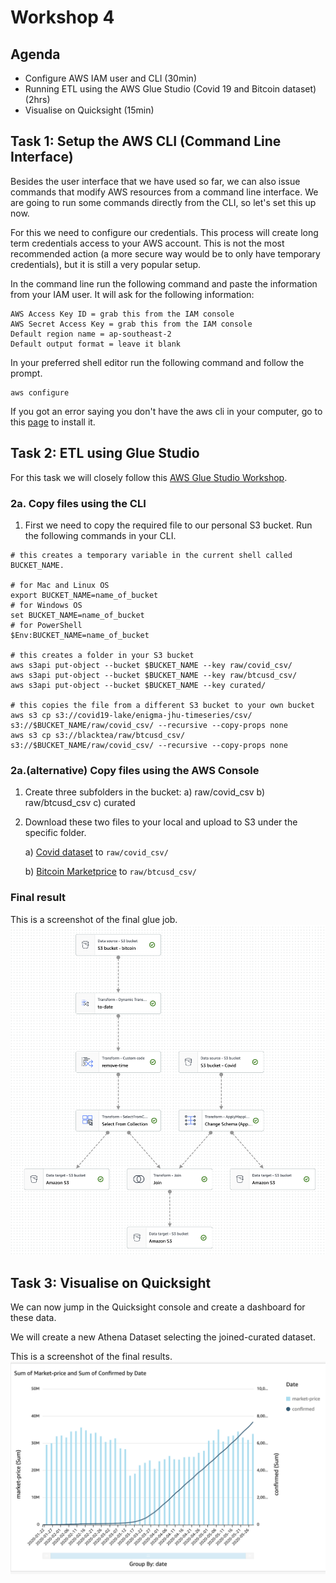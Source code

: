 # Workshop 4

## Agenda

- Configure AWS IAM user and CLI (30min)
- Running ETL using the AWS Glue Studio (Covid 19 and Bitcoin dataset) (2hrs)
- Visualise on Quicksight (15min)

## Task 1: Setup the AWS CLI (Command Line Interface)

Besides the user interface that we have used so far, we can also issue commands that modify AWS resources from a command line interface. We are going to run some commands directly from the CLI, so let's set this up now. 

For this we need to configure our credentials. This process will create long term credentials access to your AWS account. This is not the most recommended action (a more secure way would be to only have temporary credentials), but it is still a very popular setup.

In the command line run the following command and paste the information from your IAM user. It will ask for the following information:

```
AWS Access Key ID = grab this from the IAM console 
AWS Secret Access Key = grab this from the IAM console 
Default region name = ap-southeast-2
Default output format = leave it blank
```

In your preferred shell editor run the following command and follow the prompt.
```
aws configure
```
 
If you got an error saying you don't have the aws cli in your computer, go to this [page](https://docs.aws.amazon.com/cli/latest/userguide/getting-started-install.html) to install it.

## Task 2: ETL using Glue Studio

For this task we will closely follow this [AWS Glue Studio Workshop](https://catalog.us-east-1.prod.workshops.aws/workshops/71b5bdcf-7eb1-4549-b851-66adc860cd04/en-US/0-introduction).


### 2a. Copy files using the CLI
1) First we need to copy the required file to our personal S3 bucket. Run the following commands in your CLI. 

```
# this creates a temporary variable in the current shell called BUCKET_NAME. 

# for Mac and Linux OS
export BUCKET_NAME=name_of_bucket 
# for Windows OS
set BUCKET_NAME=name_of_bucket 
# for PowerShell
$Env:BUCKET_NAME=name_of_bucket 

# this creates a folder in your S3 bucket
aws s3api put-object --bucket $BUCKET_NAME --key raw/covid_csv/
aws s3api put-object --bucket $BUCKET_NAME --key raw/btcusd_csv/
aws s3api put-object --bucket $BUCKET_NAME --key curated/

# this copies the file from a different S3 bucket to your own bucket
aws s3 cp s3://covid19-lake/enigma-jhu-timeseries/csv/ s3://$BUCKET_NAME/raw/covid_csv/ --recursive --copy-props none
aws s3 cp s3://blacktea/raw/btcusd_csv/ s3://$BUCKET_NAME/raw/covid_csv/ --recursive --copy-props none
```

### 2a.(alternative) Copy files using the AWS Console

1) Create three subfolders in the bucket:
    a) raw/covid_csv
    b) raw/btcusd_csv
    c) curated

2) Download these two files to your local and upload to S3 under the specific folder.

    a) [Covid dataset](/files/jhu_csse_covid_19_timeseries_merged.csv) to `raw/covid_csv/`

    b) [Bitcoin Marketprice](/files/btcusd_raw.csv) to `raw/btcusd_csv/`

### Final result
This is a screenshot of the final glue job.![](./images/glue-job-final.png)

## Task 3: Visualise on Quicksight

We can now jump in the Quicksight console and create a dashboard for these data.

We will create a new Athena Dataset selecting the joined-curated dataset.

This is a screenshot of the final results. ![](./images/quicksight-final.png)
